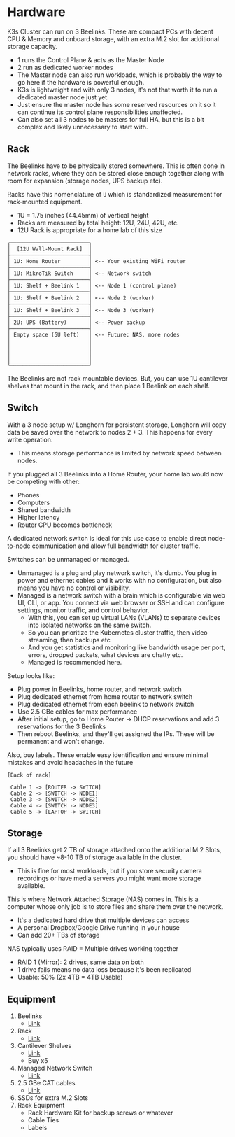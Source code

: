 # Hardware

K3s Cluster can run on 3 Beelinks. These are compact PCs with decent CPU & Memory and onboard storage, with an extra M.2 slot for additional storage capacity.

- 1 runs the Control Plane & acts as the Master Node
- 2 run as dedicated worker nodes
- The Master node can also run workloads, which is probably the way to go here if the hardware is powerful enough.
- K3s is lightweight and with only 3 nodes, it's not that worth it to run a dedicated master node just yet.
- Just ensure the master node has some reserved resources on it so it can continue its control plane responsibilities unaffected.
- Can also set all 3 nodes to be masters for full HA, but this is a bit complex and likely unnecessary to start with.

## Rack

The Beelinks have to be physically stored somewhere. This is often done in network racks, where they can be stored close enough together along with room for expansion (storage nodes, UPS backup etc).

Racks have this nomenclature of `U` which is standardized measurement for rack-mounted equipment.

- 1U = 1.75 inches (44.45mm) of vertical height
- Racks are measured by total height: 12U, 24U, 42U, etc.
- 12U Rack is appropriate for a home lab of this size

```text
┌─────────────────────────┐
│  [12U Wall-Mount Rack]  │
├─────────────────────────┤
│ 1U: Home Router         │ <-- Your existing WiFi router
├─────────────────────────┤
│ 1U: MikroTik Switch     │ <-- Network switch
├─────────────────────────┤
│ 1U: Shelf + Beelink 1   │ <-- Node 1 (control plane)
├─────────────────────────┤
│ 1U: Shelf + Beelink 2   │ <-- Node 2 (worker)
├─────────────────────────┤
│ 1U: Shelf + Beelink 3   │ <-- Node 3 (worker)
├─────────────────────────┤
│ 2U: UPS (Battery)       │ <-- Power backup
├─────────────────────────┤
│ Empty space (5U left)   │ <-- Future: NAS, more nodes
│                         │
│                         │
│                         │
│                         │
└─────────────────────────┘
```

The Beelinks are not rack mountable devices. But, you can use 1U cantilever shelves that mount in the rack, and then place 1 Beelink on each shelf.

## Switch

With a 3 node setup w/ Longhorn for persistent storage, Longhorn will copy data be saved over the network to nodes 2 + 3. This happens for every write operation.

- This means storage performance is limited by network speed between nodes.

If you plugged all 3 Beelinks into a Home Router, your home lab would now be competing with other:

- Phones
- Computers
- Shared bandwidth
- Higher latency
- Router CPU becomes bottleneck

A dedicated network switch is ideal for this use case to enable direct node-to-node communication and allow full bandwidth for cluster traffic.

Switches can be unmanaged or managed.

- Unmanaged is a plug and play network switch, it's dumb. You plug in power and ethernet cables and it works with no configuration, but also means you have no control or visibility.
- Managed is a network switch with a brain which is configurable via web UI, CLI, or app. You connect via web browser or SSH and can configure settings, monitor traffic, and control behavior.
  - With this, you can set up virtual LANs (VLANs) to separate devices into isolated networks on the same switch.
  - So you can prioritize the Kubernetes cluster traffic, then video streaming, then backups etc
  - And you get statistics and monitoring like bandwidth usage per port, errors, dropped packets, what devices are chatty etc.
  - Managed is recommended here.

Setup looks like:

- Plug power in Beelinks, home router, and network switch
- Plug dedicated ethernet from home router to network switch
- Plug dedicated ethernet from each beelink to network switch
- Use 2.5 GBe cables for max performance
- After initial setup, go to Home Router -> DHCP reservations and add 3 reservations for the 3 Beelinks
- Then reboot Beelinks, and they'll get assigned the IPs. These will be permanent and won't change.

Also, buy labels. These enable easy identification and ensure minimal mistakes and avoid headaches in the future

```text
[Back of rack]

 Cable 1 -> [ROUTER -> SWITCH]
 Cable 2 -> [SWITCH -> NODE1]
 Cable 3 -> [SWITCH -> NODE2]
 Cable 4 -> [SWITCH -> NODE3]
 Cable 5 -> [LAPTOP -> SWITCH]
```

## Storage

If all 3 Beelinks get 2 TB of storage attached onto the additional M.2 Slots, you should have ~8-10 TB of storage available in the cluster.

- This is fine for most workloads, but if you store security camera recordings or have media servers you might want more storage available.

This is where Network Attached Storage (NAS) comes in. This is a computer whose only job is to store files and share them over the network.

- It's a dedicated hard drive that multiple devices can access
- A personal Dropbox/Google Drive running in your house
- Can add 20+ TBs of storage

NAS typically uses RAID = Multiple drives working together

- RAID 1 (Mirror): 2 drives, same data on both
- 1 drive fails means no data loss because it's been replicated
- Usable: 50% (2x 4TB = 4TB Usable)

## Equipment

1. Beelinks
   - [Link](https://www.amazon.com/Beelink-PCle4-0-Computer-Support-Display/dp/B0DKF15XQJ?crid=1C2PAR48A38GI&dib=eyJ2IjoiMSJ9.aBD3Y_KJ-X9SmdkzpKR4ekeIZY5H58meIyxiED1IMob4fGf2wSCsDGeCS2wOGLe5Y-Oo-7220aVEiFR1T2y8qo29CEtCMbuiMs14Btqdnz9bLNjA6fZmQZFkcZtLZg2KX9qySH0h1O0tkrK9AONG30AxoPbmBkw9VxrPHEzSGVrg5FqnOhXFsp4vkGy5iLuhnIdDfmvL9kbW0HFxLgVDkkKyXBjoY1jp1dKbenchvdg.z2b-0vZKPDf0og4S1Hw2yphgDnAS1KIEHwIrnvnmgT0&dib_tag=se&keywords=beelink&qid=1761885542&sprefix=beelin%2Caps%2C174&sr=8-3)
2. Rack
   - [Link](https://www.amazon.com/RackPath-Performance-Cabinet-Network-Enclosure/dp/B0995K2KRQ?crid=2Q665EQHXJ5S3&dib=eyJ2IjoiMSJ9.IWrPGdORUJk2KSKRcT4vkVf6kLYlbVhYGqCrprOGSNwEUa76yqSYnFagfIPIFPKP5Wlh_6AEVPUAV5Tx6BJODqZDj_BkAd4asKelRS0zAy75MdHDTJSY9_cHSOvHtKASHfXXL0mvBwN-4NKChkoxCPnrm2EMjbiTKX9YhjP8IgBubJ2zyZVvcnSnB4D8XM9hF_oy4qgBOmmlE5akJmf3NGUY1Qt55_p_Sy4pykKndqg.kcQ2DPDtTBaH3lEnusUklVHflSJ3hyfAJt9xexPTFa8&dib_tag=se&keywords=12u%2Brack&qid=1761886747&sprefix=12u%2Brack%2Caps%2C168&sr=8-5&th=1)
3. Cantilever Shelves
   - [Link](https://www.amazon.com/StarTech-com-Server-Rack-Shelf-CABSHELFV1U/dp/B071KW94ZC?crid=1ELCK936SAZDD&dib=eyJ2IjoiMSJ9.hOB3UBy9rB8M93kTiRvitrv5__l5nHFXs8EZ76tMjXm9Eg10aoAdP_JUtFNse0m1pUdDvQK28bsSl7l0-LOVQUalvfRHuCoHTe3h7821YhfZ-IpLRXKIuiqeeg_k1zWIQ0HOV-Nm4PxMpL6EfICkVaLGeDRn9pL7Iduf0F22wU7iIWTjPSOWOM8Ls53XZAfdX05uD1KR6zoG5MAcU8qr2-AY7nc1AyFnSxnBQ-HghBw.i21HaGtsvG7p88qmIA-JHNKQA4uK4vx1v_npQOXNyeg&dib_tag=se&keywords=NavePoint%2B1U%2BVented%2BShelf&qid=1761886831&sprefix=navepoint%2B1u%2Bvented%2Bshelf%2B%2Caps%2C180&sr=8-6&th=1)
   - Buy x5
4. Managed Network Switch
   - [Link](https://www.amazon.com/MikroTik-CRS310-8G-2S-IN-in/dp/B0CH9NHFHS)
5. 2.5 GBe CAT cables
   - [Link](https://www.amazon.com/Cable-Matters-Snagless-Shielded-Ethernet/dp/B00HEM57ZU?crid=25QIQ2VJEBJGE&dib=eyJ2IjoiMSJ9.1wZzs3O0Ouv92PyqCpNB7e0ovkfRw7GAuojDnUKFY2vAkmk1jGFJ_gHu7hmoStxaMQk6l-0U1kTnzG4fiqweviUDG9OEJ5rsuttUt-OiQPJBKcTv2Dyq9MXAzCQom26i806Euc9cPCjraR9etSvhgUkYhH_rLz0N_S4JqB6EJQQsVXSYadCohQDKi5D_QvLzVuxOCYcyr171O_P5lpk7CXVwMj1WJ0ysv-mOUQxO3zQ.X4AbawO3aYaU7Wc8HMxBH7nahA2hluf7vtSjDc7kNj0&dib_tag=se&keywords=2.5%2Bgbe%2Bcat%2B6a%2Bcable&qid=1761888440&sprefix=2.5%2Bgbe%2Bcat%2B6a%2Bcable%2Caps%2C161&sr=8-4&th=1)
6. SSDs for extra M.2 Slots
7. Rack Equipment
   - Rack Hardware Kit for backup screws or whatever
   - Cable Ties
   - Labels

